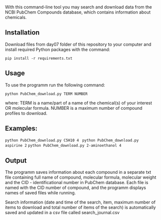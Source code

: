With this command-line tool you may search and download data from the NCBI PubChem Compounds database, which contains information about chemicals.

## Installation
Download files from day07 folder of this repository to your computer and install required Python packages with the command:

`pip install -r requirements.txt`

## Usage
To use the programm run the following command:

`python PubChem_download.py TERM NUMBER`

where:
TERM is a name/part of a name of the chemical(s) of your interest OR molecular formula. 
NUMBER is a maximum number of compound profiles to download.

## Examples:
`python PubChem_download.py C5H10 4 `
`python PubChem_download.py aspirine 2`
`python PubChem_download.py 2-aminoethanol 4`

## Output
The programm saves information about each compound in a separate txt file containing full name of compound, molecular formula, molecular weight and the CID - identificational number in PubChem database. Each file is named with the CID number of compound, and the programm displays names of saved files while running. 

Search information (date and time of the search, item, maximum number of items to download and total number of items of the search) is automatically saved and updated in a csv file called search_journal.csv
